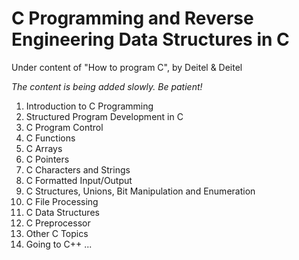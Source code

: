 # C Programming and Reverse Engineering Data Structures in C
Under content of "How to program C", by Deitel & Deitel

_The content is being added slowly. Be patient!_

1. Introduction to C Programming
2. Structured Program Development in C
3. C Program Control
4. C Functions
5. C Arrays
6. C Pointers
7. C Characters and Strings
8. C Formatted Input/Output
9. C Structures, Unions, Bit Manipulation and Enumeration
10. C File Processing
11. C Data Structures
12. C Preprocessor
13. Other C Topics
14. Going to C++ ...

